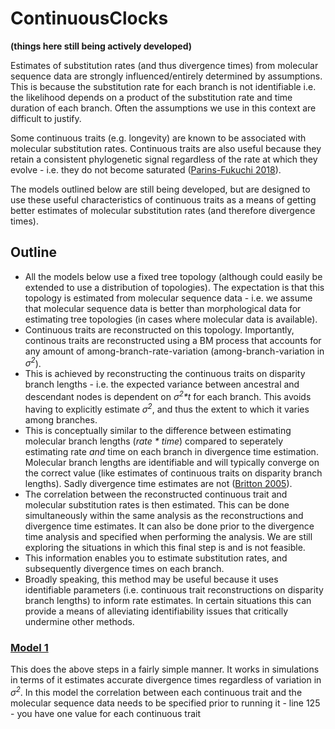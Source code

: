 # ContinuousClocks

**(things here still being actively developed)**

Estimates of substitution rates (and thus divergence times) from molecular sequence data are strongly influenced/entirely determined by assumptions. This is because the substitution rate for each branch is not identifiable i.e. the likelihood depends on a product of the substitution rate and time duration of each branch. Often the assumptions we use in this context are difficult to justify.  

Some continuous traits (e.g. longevity) are known to be associated with molecular substitution rates. Continuous traits are also useful because they retain a consistent phylogenetic signal regardless of the rate at which they evolve - i.e. they do not become saturated ([Parins-Fukuchi 2018](https://doi.org/10.1093/sysbio/syx072)). 

The models outlined below are still being developed, but are designed to use these useful characteristics of continuous traits as a means of getting better estimates of molecular substitution rates (and therefore divergence times).

## Outline

- All the models below use a fixed tree topology (although could easily be extended to use a distribution of topologies). The expectation is that this topology is estimated from molecular sequence data - i.e. we assume that molecular sequence data is better than morphological data for estimating tree topologies (in cases where molecular data is available).
- Continuous traits are reconstructed on this topology. Importantly, continous traits are reconstructed using a BM process that accounts for any amount of among-branch-rate-variation (among-branch-variation in _σ<sup>2</sup>_).
- This is achieved by reconstructing the continuous traits on disparity branch lengths - i.e. the expected variance between ancestral and descendant nodes is dependent on _σ<sup>2</sup>*t_ for each branch. This avoids having to explicitly estimate _σ<sup>2</sup>_, and thus the extent to which it varies among branches.
- This is conceptually similar to the difference between estimating molecular branch lengths (_rate * time_) compared to seperately estimating rate _and_ time on each branch in divergence time estimation. Molecular branch lengths are identifiable and will typically converge on the correct value (like estimates of continuous traits on disparity branch lengths). Sadly divergence time estimates are not ([Britton 2005](https://doi.org/10.1080/10635150590947311)).
- The correlation between the reconstructed continuous trait and molecular substitution rates is then estimated. This can be done simultaneously within the same analysis as the reconstructions and divergence time estimates. It can also be done prior to the divergence time analysis and specified when performing the analysis. We are still exploring the situations in which this final step is and is not feasible.  
- This information enables you to estimate substitution rates, and subsequently divergence times on each branch. 
- Broadly speaking, this method may be useful because it uses identifiable parameters (i.e. continuous trait reconstructions on disparity branch lengths) to inform rate estimates. In certain situations this can provide a means of alleviating identifiability issues that critically undermine other methods. 

### [Model 1](https://github.com/TomCarr/ContinuousClocks/blob/main/ContinuousClocks1.Rev)
This does the above steps in a fairly simple manner. It works in simulations in terms of it estimates accurate divergence times regardless of variation in _σ<sup>2</sup>_.
In this model the correlation between each continuous trait and the molecular sequence data needs to be specified prior to running it - line 125 - you have one value for each continuous trait










